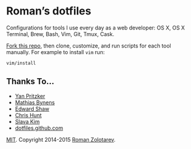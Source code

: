 # Roman’s dotfiles

Configurations for tools I use every day as a web developer:
OS X, OS X Terminal, Brew, Bash, Vim, Git, Tmux, Cask.

[Fork this repo](https://github.com/romanzolotarev/dotfiles/fork), 
then clone, customize, and run scripts for each tool manually.
For example to install `vim` run:

```
vim/install
```

## Thanks To…

- [Yan Pritzker](http://skwp.github.io/dotfiles/)
- [Mathias Bynens](https://github.com/mathiasbynens/dotfiles)
- [Edward Shaw](https://github.com/ntkme)
- [Chris Hunt](https://github.com/chrishunt/dot-files)
- [Slava Kim](https://github.com/slava/vimrc)
- [dotfiles.github.com](http://dotfiles.github.io/)

[MIT](LICENSE.md).
Copyright 2014-2015 [Roman Zolotarev](http://romanzolotarev.com).
